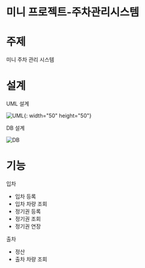 # 미니 프로젝트-주차관리시스템

# 주제
미니 주차 관리 시스템 

# 설계
UML 설계

![UML](https://user-images.githubusercontent.com/63104048/82642548-0e055e80-9c49-11ea-9a54-8a08d4a60de1.png){: width="50" height="50"}

DB 설계

![DB](https://user-images.githubusercontent.com/63104048/82642385-c5e63c00-9c48-11ea-8b0a-9ab9782d530d.png)

# 기능
입차
  - 입차 등록
  - 입차 차량 조회
  - 정기권 등록
  - 정기권 조회
  - 정기권 연장
  
출차
  - 정산
  - 출차 차량 조회
  
